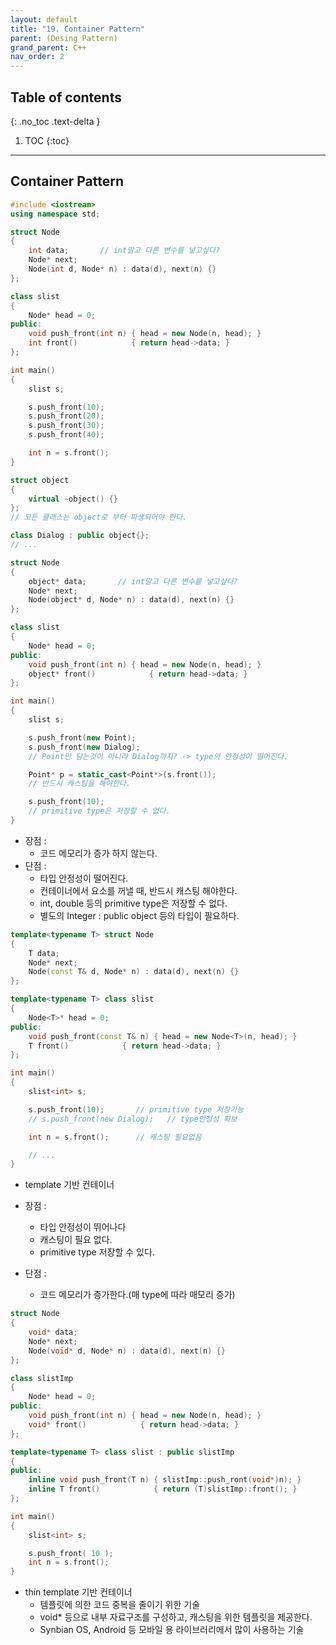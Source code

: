```yaml
---
layout: default
title: "19. Container Pattern"
parent: (Desing Pattern)
grand_parent: C++
nav_order: 2
---
```


## Table of contents
{: .no_toc .text-delta }

1. TOC
{:toc}

---

## Container Pattern

```cpp
#include <iostream>
using namespace std;

struct Node
{
    int data;       // int말고 다른 변수를 넣고싶다?
    Node* next;
    Node(int d, Node* n) : data(d), next(n) {}
};

class slist
{
    Node* head = 0;
public:
    void push_front(int n) { head = new Node(n, head); }
    int front()            { return head->data; }
};

int main()
{
    slist s;

    s.push_front(10);
    s.push_front(20);
    s.push_front(30);
    s.push_front(40);

    int n = s.front();
}
```

```cpp
struct object
{
    virtual ~object() {}
};
// 모든 클래스는 object로 부터 파생되어야 한다.

class Dialog : public object{};
// ...

struct Node
{
    object* data;       // int말고 다른 변수를 넣고싶다?
    Node* next;
    Node(object* d, Node* n) : data(d), next(n) {}
};

class slist
{
    Node* head = 0;
public:
    void push_front(int n) { head = new Node(n, head); }
    object* front()            { return head->data; }
};

int main()
{
    slist s;

    s.push_front(new Point);
    s.push_front(new Dialog);       
    // Point만 담는것이 아니랴 Dialog까지? -> type의 안정성이 떨어진다.

    Point* p = static_cast<Point*>(s.front());      
    // 반드시 캐스팅을 해야한다.

    s.push_front(10);               
    // primitive type은 저장할 수 없다.
}
```

* 장점 :
    * 코드 메모리가 증가 하지 않는다.
* 단점 :
    * 타입 안정성이 떨어진다.
    * 컨테이너에서 요소를 꺼낼 때, 반드시 캐스팅 해야한다.
    * int, double 등의 primitive type은 저장할 수 없다.
    * 별도의 Integer : public object 등의 타입이 필요하다.

```cpp
template<typename T> struct Node
{
    T data;
    Node* next;
    Node(const T& d, Node* n) : data(d), next(n) {}
};

template<typename T> class slist
{
    Node<T>* head = 0;
public:
    void push_front(const T& n) { head = new Node<T>(n, head); }
    T front()            { return head->data; }
};

int main()
{
    slist<int> s;

    s.push_front(10);       // primitive type 저장가능
    // s.push_front(new Dialog);   // type안정성 확보

    int n = s.front();      // 캐스팅 필요없음

    // ...
}
```

* template 기반 컨테이너

* 장점 :
    * 타입 안정성이 뛰어나다
    * 캐스팅이 필요 없다.
    * primitive type 저장할 수 있다.
* 단점 :
    * 코드 메모리가 증가한다.(매 type에 따라 매모리 증가)

```cpp
struct Node
{
    void* data;
    Node* next;
    Node(void* d, Node* n) : data(d), next(n) {}
};

class slistImp
{
    Node* head = 0;
public:
    void push_front(int n) { head = new Node(n, head); }
    void* front()            { return head->data; }
};

template<typename T> class slist : public slistImp
{
public:
    inline void push_front(T n) { slistImp::push_ront(void*)n); }      // 중간에서 캐스팅만 담당해준다.
    inline T front()            { return (T)slistImp::front(); }
};

int main()
{
    slist<int> s;

    s.push_front( 10 );
    int n = s.front();
}
```

* thin template 기반 컨테이너
    * 템플릿에 의한 코드 중복을 줄이기 위한 기술
    * void* 등으로 내부 자료구조를 구성하고, 캐스팅을 위한 템플릿을 제공한다.
    * Synbian OS, Android 등 모바일 용 라이브러리에서 많이 사용하는 기술